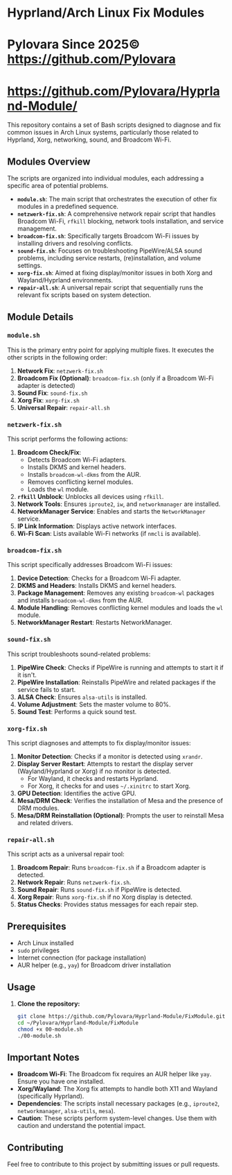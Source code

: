# Hyprland/Arch Linux Fix Modules
# Pylovara Since 2025© https://github.com/Pylovara
# https://github.com/Pylovara/Hyprland-Module/

This repository contains a set of Bash scripts designed to diagnose and fix common issues in Arch Linux systems, particularly those related to Hyprland, Xorg, networking, sound, and Broadcom Wi-Fi.

## Modules Overview

The scripts are organized into individual modules, each addressing a specific area of potential problems.

-   **`module.sh`**: The main script that orchestrates the execution of other fix modules in a predefined sequence.
-   **`netzwerk-fix.sh`**:  A comprehensive network repair script that handles Broadcom Wi-Fi, `rfkill` blocking, network tools installation, and service management.
-   **`broadcom-fix.sh`**: Specifically targets Broadcom Wi-Fi issues by installing drivers and resolving conflicts.
-   **`sound-fix.sh`**:  Focuses on troubleshooting PipeWire/ALSA sound problems, including service restarts, (re)installation, and volume settings.
-   **`xorg-fix.sh`**:  Aimed at fixing display/monitor issues in both Xorg and Wayland/Hyprland environments.
-   **`repair-all.sh`**:  A universal repair script that sequentially runs the relevant fix scripts based on system detection.

## Module Details

### `module.sh`

This is the primary entry point for applying multiple fixes. It executes the other scripts in the following order:

1.  **Network Fix**:  `netzwerk-fix.sh`
2.  **Broadcom Fix (Optional)**: `broadcom-fix.sh` (only if a Broadcom Wi-Fi adapter is detected)
3.  **Sound Fix**: `sound-fix.sh`
4.  **Xorg Fix**: `xorg-fix.sh`
5.  **Universal Repair**: `repair-all.sh`

### `netzwerk-fix.sh`

This script performs the following actions:

1.  **Broadcom Check/Fix**:
    * Detects Broadcom Wi-Fi adapters.
    * Installs DKMS and kernel headers.
    * Installs `broadcom-wl-dkms` from the AUR.
    * Removes conflicting kernel modules.
    * Loads the `wl` module.
2.  **`rfkill` Unblock**: Unblocks all devices using `rfkill`.
3.  **Network Tools**: Ensures `iproute2`, `iw`, and `networkmanager` are installed.
4.  **NetworkManager Service**: Enables and starts the `NetworkManager` service.
5.  **IP Link Information**: Displays active network interfaces.
6.  **Wi-Fi Scan**: Lists available Wi-Fi networks (if `nmcli` is available).

### `broadcom-fix.sh`

This script specifically addresses Broadcom Wi-Fi issues:

1.  **Device Detection**: Checks for a Broadcom Wi-Fi adapter.
2.  **DKMS and Headers**: Installs DKMS and kernel headers.
3.  **Package Management**: Removes any existing `broadcom-wl` packages and installs `broadcom-wl-dkms` from the AUR.
4.  **Module Handling**: Removes conflicting kernel modules and loads the `wl` module.
5.  **NetworkManager Restart**: Restarts NetworkManager.

### `sound-fix.sh`

This script troubleshoots sound-related problems:

1.  **PipeWire Check**: Checks if PipeWire is running and attempts to start it if it isn't.
2.  **PipeWire Installation**:  Reinstalls PipeWire and related packages if the service fails to start.
3.  **ALSA Check**: Ensures `alsa-utils` is installed.
4.  **Volume Adjustment**: Sets the master volume to 80%.
5.  **Sound Test**:  Performs a quick sound test.

### `xorg-fix.sh`

This script diagnoses and attempts to fix display/monitor issues:

1.  **Monitor Detection**: Checks if a monitor is detected using `xrandr`.
2.  **Display Server Restart**:  Attempts to restart the display server (Wayland/Hyprland or Xorg) if no monitor is detected.
    * For Wayland, it checks and restarts Hyprland.
    * For Xorg, it checks for and uses `~/.xinitrc` to start Xorg.
3.  **GPU Detection**:  Identifies the active GPU.
4.  **Mesa/DRM Check**:  Verifies the installation of Mesa and the presence of DRM modules.
5.  **Mesa/DRM Reinstallation (Optional)**:  Prompts the user to reinstall Mesa and related drivers.

### `repair-all.sh`

This script acts as a universal repair tool:

1.  **Broadcom Repair**:  Runs `broadcom-fix.sh` if a Broadcom adapter is detected.
2.  **Network Repair**:  Runs `netzwerk-fix.sh`.
3.  **Sound Repair**:  Runs `sound-fix.sh` if PipeWire is detected.
4.  **Xorg Repair**:  Runs `xorg-fix.sh` if no Xorg display is detected.
5.  **Status Checks**: Provides status messages for each repair step.

## Prerequisites

-   Arch Linux installed
-   `sudo` privileges
-   Internet connection (for package installation)
-   AUR helper (e.g., `yay`) for Broadcom driver installation

## Usage

1.  **Clone the repository:**

    ```bash
    git clone https://github.com/Pylovara/Hyprland-Module/FixModule.git
    cd ~/Pylovara/Hyprland-Module/FixModule
    chmod +x 00-module.sh
    ./00-module.sh
    ```

## Important Notes

-   **Broadcom Wi-Fi**: The Broadcom fix requires an AUR helper like `yay`. Ensure you have one installed.
-   **Xorg/Wayland**: The Xorg fix attempts to handle both X11 and Wayland (specifically Hyprland).
-   **Dependencies**:  The scripts install necessary packages (e.g., `iproute2`, `networkmanager`, `alsa-utils`, `mesa`).
-   **Caution**:  These scripts perform system-level changes. Use them with caution and understand the potential impact.

## Contributing

Feel free to contribute to this project by submitting issues or pull requests.
